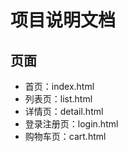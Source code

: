 # 项目说明文档
## 页面
+ 首页：index.html
+ 列表页：list.html
+ 详情页：detail.html
+ 登录注册页：login.html
+ 购物车页：cart.html
